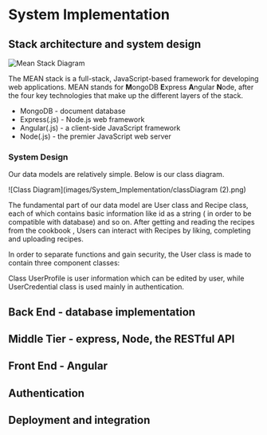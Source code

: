 # System Implementation

## Stack architecture and system design

[Mean]: https://www.mongodb.com/mean-stack:



![Mean Stack Diagram](https://webassets.mongodb.com/_com_assets/cms/mean-stack-0qy07j83ah.png)

The MEAN stack is a full-stack, JavaScript-based framework for developing web applications. MEAN stands for **M**ongoDB **E**xpress **A**ngular **N**ode, after the four key technologies that make up the different layers of the stack.

- MongoDB - document database
- Express(.js) - Node.js web framework
- Angular(.js) - a client-side JavaScript framework
- Node(.js) - the premier JavaScript web server



### System Design

Our data models are relatively simple. Below is our class diagram. 

![Class Diagram](images/System_Implementation/classDiagram (2).png)

The fundamental part of our data model are User class and Recipe class, each of which contains basic information like id as a string ( in order to be compatible with database) and so on. After getting and reading the recipes from the cookbook , Users can interact with Recipes by liking, completing and uploading recipes.

In order to separate functions and gain security, the User class is made to contain three component classes:

Class UserProfile is user information which can be edited by user, while UserCredential class is used mainly in authentication.   

## Back End - database implementation

## Middle Tier - express, Node, the RESTful API

## Front End - Angular

## Authentication

## Deployment and integration
